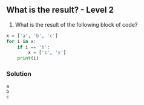 ## What is the result? - Level 2

1. What is the result of the following block of code?

```python
x = ['a', 'b', 'c']
for i in x:
    if i == 'b':
        x = ['z', 'y']
    print(i)
```

### Solution

```
a
b
c
```
